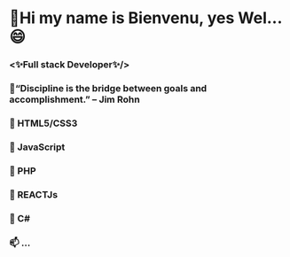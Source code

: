 ###  <h1>👋Hi my name is Bienvenu, yes Wel...😄 </h1>
### 
###   <h3><✨Full stack Developer✨/></h3>
###          
###      <p>💬“Discipline is the bridge between goals and accomplishment.” – Jim Rohn</p>     
###  🔭 HTML5/CSS3
###  🌱 JavaScript
###  👯 PHP
###  🤔 REACTJs
###  💬 C#
###  📫 ...


<!--
**OBS2023/OBS2023** is ⚡ a ✨ _special_ ✨ repository because its `README.md` (this file) appears on your GitHub profile.

Here are some ideas to get you started:

- 🔭 I’m currently working on ...
- 🌱 I’m currently learning ...
- 👯 I’m looking to collaborate on ...
- 🤔 I’m looking for help with ...
- 💬 Ask me about ...
- 📫 How to reach me: ...
- 😄 Pronouns: ...
- ⚡ Fun fact: ...
-->
  
